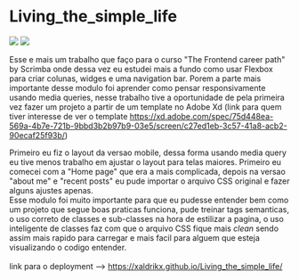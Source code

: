 # Living_the_simple_life

<div classe="center">
  <img src="https://user-images.githubusercontent.com/88796366/154341426-2939ec16-a2e2-468b-9381-88006d44a833.png">
  <img src="https://user-images.githubusercontent.com/88796366/154341468-6788b3db-6fd4-4799-b9ee-15212bb4a3b5.png">
</div>

Esse e mais um trabalho que faço para o curso "The Frontend career path" by Scrimba onde dessa vez eu estudei mais a fundo como usar Flexbox para criar colunas, widges e uma navigation bar.
Porem a parte mais importante desse modulo foi aprender como pensar responsivamente usando media queries, nesse trabalho tive a oportunidade de pela primeira vez fazer um projeto a partir de um template no Adobe Xd (link para quem tiver interesse de ver o template https://xd.adobe.com/spec/75d448ea-569a-4b7e-721b-9bbd3b2b97b9-03e5/screen/c27ed1eb-3c57-41a8-acb2-90ecaf25f93b/) <br>

Primeiro eu fiz o layout da versao mobile, dessa forma usando media query eu tive menos trabalho em ajustar o layout para telas maiores. 
Primeiro eu comecei com a "Home page" que era a mais complicada, depois na versao "about me" e "recent posts" eu pude importar o arquivo CSS original e fazer alguns ajustes apenas. <br>
Esse modulo foi muito importante para que eu pudesse entender bem como um projeto que segue boas praticas funciona, pude treinar tags semanticas, o uso correto de classes e sub-classes na hora de estilizar a pagina, o uso inteligente de classes faz com que o arquivo CSS fique mais <i>clean</i> sendo assim mais rapido para carregar e mais facil para alguem que esteja visualizando o codigo entender. <br>
<br>
link para o deployment --> https://xaldrikx.github.io/Living_the_simple_life/


